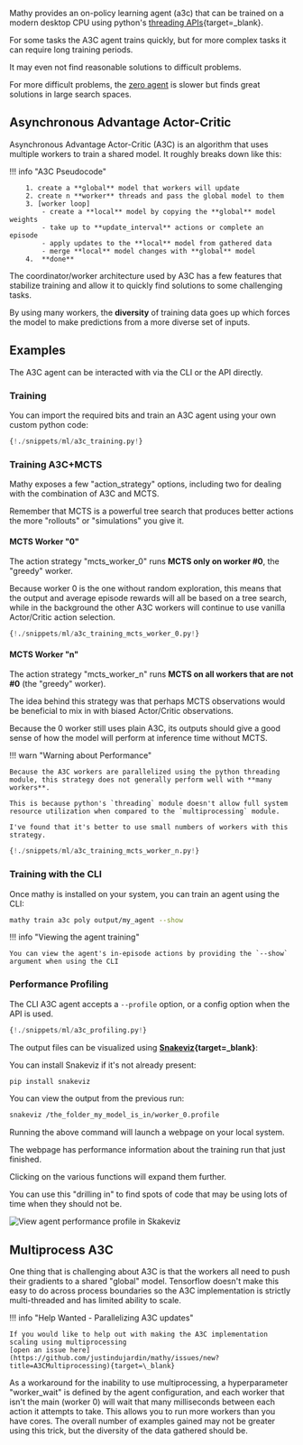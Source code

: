Mathy provides an on-policy learning agent (a3c) that can be trained on a modern desktop CPU using python's [threading APIs](https://docs.python.org/3.6/library/threading.html#module-threading){target=\_blank}.

For some tasks the A3C agent trains quickly, but for more complex tasks it can require long training periods.

It may even not find reasonable solutions to difficult problems.

For more difficult problems, the [zero agent](/ml/zero) is slower but finds great solutions in large search spaces.

## Asynchronous Advantage Actor-Critic

Asynchronous Advantage Actor-Critic (A3C) is an algorithm that uses multiple workers to train a shared model. It roughly breaks down like this:

!!! info "A3C Pseudocode"

        1. create a **global** model that workers will update
        2. create n **worker** threads and pass the global model to them
        3. [worker loop]
            - create a **local** model by copying the **global** model weights
            - take up to **update_interval** actions or complete an episode
            - apply updates to the **local** model from gathered data
            - merge **local** model changes with **global** model
        4.  **done**

The coordinator/worker architecture used by A3C has a few features that stabilize training and allow it to quickly find solutions to some challenging tasks.

By using many workers, the **diversity** of training data goes up which forces the model to make predictions from a more diverse set of inputs.

## Examples

The A3C agent can be interacted with via the CLI or the API directly.

### Training

You can import the required bits and train an A3C agent using your own custom python code:

```python
{!./snippets/ml/a3c_training.py!}
```

### Training A3C+MCTS

Mathy exposes a few "action_strategy" options, including two for dealing with the combination of A3C and MCTS.

Remember that MCTS is a powerful tree search that produces better actions the more "rollouts" or "simulations" you give it.

#### MCTS Worker "0"

The action strategy "mcts_worker_0" runs **MCTS only on worker #0**, the "greedy" worker.

Because worker 0 is the one without random exploration, this means that the output and average episode rewards will all be based on a tree search, while in the background the other A3C workers will continue to use vanilla Actor/Critic action selection.

```python
{!./snippets/ml/a3c_training_mcts_worker_0.py!}
```

#### MCTS Worker "n"

The action strategy "mcts_worker_n" runs **MCTS on all workers that are not #0** (the "greedy" worker).

The idea behind this strategy was that perhaps MCTS observations would be beneficial to mix in with biased Actor/Critic observations.

Because the 0 worker still uses plain A3C, its outputs should give a good sense of how the model will perform at inference time without MCTS.

!!! warn "Warning about Performance"

    Because the A3C workers are parallelized using the python threading module, this strategy does not generally perform well with **many workers**.

    This is because python's `threading` module doesn't allow full system resource utilization when compared to the `multiprocessing` module.

    I've found that it's better to use small numbers of workers with this strategy.

```python
{!./snippets/ml/a3c_training_mcts_worker_n.py!}
```

### Training with the CLI

Once mathy is installed on your system, you can train an agent using the CLI:

```bash
mathy train a3c poly output/my_agent --show
```

!!! info "Viewing the agent training"

    You can view the agent's in-episode actions by providing the `--show` argument when using the CLI

### Performance Profiling

The CLI A3C agent accepts a `--profile` option, or a config option when the API is used.

```python
{!./snippets/ml/a3c_profiling.py!}
```

The output files can be visualized using **[Snakeviz](https://jiffyclub.github.io/snakeviz/){target=\_blank}**:

You can install Snakeviz if it's not already present:

```bash
pip install snakeviz
```

You can view the output from the previous run:

```bash
snakeviz /the_folder_my_model_is_in/worker_0.profile
```

Running the above command will launch a webpage on your local system.

The webpage has performance information about the training run that just finished.

Clicking on the various functions will expand them further.

You can use this "drilling in" to find spots of code that may be using lots of time when they should not be.

<img mathy-logo src="/img/snakeviz_profile.png" alt="View agent performance profile in Skakeviz">

## Multiprocess A3C

One thing that is challenging about A3C is that the workers all need to push their gradients
to a shared "global" model. Tensorflow doesn't make this easy to do across process boundaries
so the A3C implementation is strictly multi-threaded and has limited ability to scale.

!!! info "Help Wanted - Parallelizing A3C updates"

    If you would like to help out with making the A3C implementation scaling using multiprocessing
    [open an issue here](https://github.com/justindujardin/mathy/issues/new?title=A3CMultiprocessing){target=\_blank}

As a workaround for the inability to use multiprocessing, a hyperparameter "worker_wait" is
defined by the agent configuration, and each worker that isn't the main (worker 0) will wait
that many milliseconds between each action it attempts to take. This allows you to run more
workers than you have cores. The overall number of examples gained may not be greater using this
trick, but the diversity of the data gathered should be.
